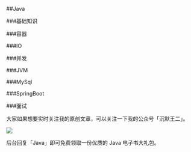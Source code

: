 ##Java

###基础知识

###容器

###IO

###并发

###JVM

###MySql

###SpringBoot

###面试

大家如果想要实时关注我的原创文章，可以关注一下我的公众号「沉默王二」。

![](http://www.itwanger.com/assets/images/cmower_5.png)

后台回复「Java」即可免费领取一份优质的 Java 电子书大礼包。
